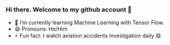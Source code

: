 ### Hi there. Welcome to my github account 👋
<!--
**iamgeorgeokudo/iamgeorgeokudo** is a ✨ _special_ ✨ repository because its `README.md` (this file) appears on your GitHub profile.

Here are some ideas to get you started:

- 🔭 I’m currently working on ...
- 🌱 I’m currently learning ...
- 👯 I’m looking to collaborate on ...
- 🤔 I’m looking for help with ...
- 💬 Ask me about ...
- 📫 How to reach me: ...
- 😄 Pronouns: ...
- ⚡ Fun fact: ...
-->

- 🌱 I’m currently learning Machine Learning with Tensor Flow.
- 😄 Pronouns: He/Him
- ⚡ Fun fact: I watch aviation accidents investigation daily 😄
 



